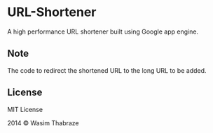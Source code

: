 URL-Shortener
=============

A high performance URL shortener built using Google app engine.


Note
-------

The code to redirect the shortened URL to the long URL to be added.



License
----------

MIT License

2014 © Wasim Thabraze
